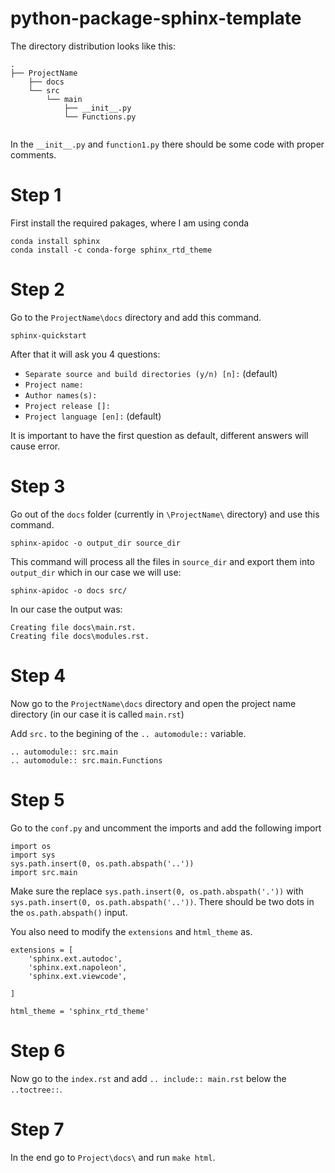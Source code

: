 # python-package-sphinx-template

<!-- For future purposes
.
├── dir1
│   ├── file11.ext
│   └── file12.ext
├── dir2
│   ├── file21.ext
│   ├── file22.ext
│   └── file23.ext
├── dir3
├── file_in_root.ext
└── README.md
-->



The directory distribution looks like this:
```
.
├── ProjectName
    ├── docs
    └── src
        └── main
            ├── __init__.py
            └── Functions.py
        
```

In the `__init__.py` and `function1.py` there should be some code with proper comments.

# Step 1
First install the required pakages, where I am using conda

```
conda install sphinx
conda install -c conda-forge sphinx_rtd_theme
```


# Step 2
Go to the `ProjectName\docs` directory and add this command.
```
sphinx-quickstart
```
After that it will ask you 4 questions:
- `Separate source and build directories (y/n) [n]:` (default)
- `Project name:`
- `Author names(s):`
- `Project release []:` 
- `Project language [en]:` (default)

It is important to have the first question as default, different answers will cause error.

# Step 3
Go out of the `docs` folder (currently in `\ProjectName\` directory) and use this command.
```
sphinx-apidoc -o output_dir source_dir
```
This command will process all the files in `source_dir` and export them into `output_dir` 
which in our case we will use:
```
sphinx-apidoc -o docs src/
```
In our case the output was:
```
Creating file docs\main.rst.
Creating file docs\modules.rst.
```

# Step 4
Now go to the `ProjectName\docs` directory and open the project name directory (in our case it is called `main.rst`)

Add `src.` to the begining of the `.. automodule::` variable.

```
.. automodule:: src.main
.. automodule:: src.main.Functions

```

# Step 5
Go to the `conf.py` and uncomment the imports and add the following import
```
import os
import sys
sys.path.insert(0, os.path.abspath('..'))
import src.main
```
Make sure the replace `sys.path.insert(0, os.path.abspath('.'))` with `sys.path.insert(0, os.path.abspath('..'))`. There should be two dots in the `os.path.abspath()` input.

You also need to modify the `extensions` and `html_theme` as.
```
extensions = [
    'sphinx.ext.autodoc',
    'sphinx.ext.napoleon',
    'sphinx.ext.viewcode',

]
```
```
html_theme = 'sphinx_rtd_theme'
```

# Step 6

Now go to the `index.rst` and add `.. include:: main.rst`  below the `..toctree::`.

# Step 7

In the end go to `Project\docs\` and run `make html`.


